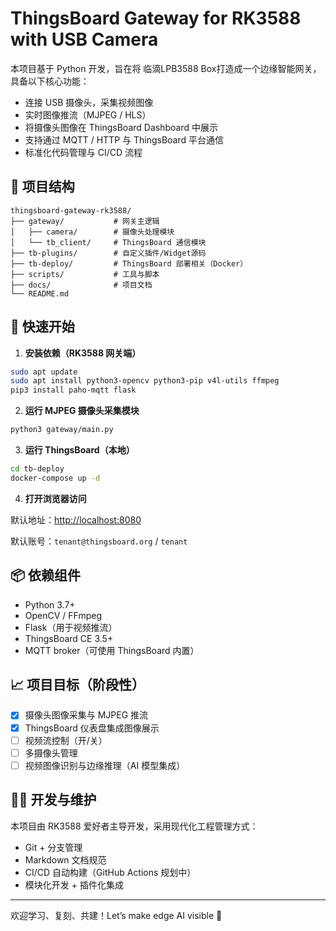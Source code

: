 # ThingsBoard Gateway for RK3588 with USB Camera

本项目基于 Python 开发，旨在将 临滴LPB3588 Box打造成一个边缘智能网关，具备以下核心功能：

- 连接 USB 摄像头，采集视频图像
- 实时图像推流（MJPEG / HLS）
- 将摄像头图像在 ThingsBoard Dashboard 中展示
- 支持通过 MQTT / HTTP 与 ThingsBoard 平台通信
- 标准化代码管理与 CI/CD 流程

## 🔧 项目结构

```
thingsboard-gateway-rk3588/
├── gateway/           # 网关主逻辑
│   ├── camera/        # 摄像头处理模块
│   └── tb_client/     # ThingsBoard 通信模块
├── tb-plugins/        # 自定义插件/Widget源码
├── tb-deploy/         # ThingsBoard 部署相关（Docker）
├── scripts/           # 工具与脚本
├── docs/              # 项目文档
└── README.md
```

## 🚀 快速开始

1. **安装依赖（RK3588 网关端）**

```bash
sudo apt update
sudo apt install python3-opencv python3-pip v4l-utils ffmpeg
pip3 install paho-mqtt flask
```

2. **运行 MJPEG 摄像头采集模块**

```bash
python3 gateway/main.py
```

3. **运行 ThingsBoard（本地）**

```bash
cd tb-deploy
docker-compose up -d
```

4. **打开浏览器访问**

默认地址：[http://localhost:8080](http://localhost:8080)

默认账号：`tenant@thingsboard.org` / `tenant`

## 📦 依赖组件

- Python 3.7+
- OpenCV / FFmpeg
- Flask（用于视频推流）
- ThingsBoard CE 3.5+
- MQTT broker（可使用 ThingsBoard 内置）

## 📈 项目目标（阶段性）

- [x] 摄像头图像采集与 MJPEG 推流
- [x] ThingsBoard 仪表盘集成图像展示
- [ ] 视频流控制（开/关）
- [ ] 多摄像头管理
- [ ] 视频图像识别与边缘推理（AI 模型集成）

## 👨‍💻 开发与维护

本项目由 RK3588 爱好者主导开发，采用现代化工程管理方式：

- Git + 分支管理
- Markdown 文档规范
- CI/CD 自动构建（GitHub Actions 规划中）
- 模块化开发 + 插件化集成

---

欢迎学习、复刻、共建！Let’s make edge AI visible 🌟
